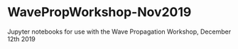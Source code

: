 # WavePropWorkshop-Nov2019
Jupyter notebooks for use with the Wave Propagation Workshop, December 12th 2019
